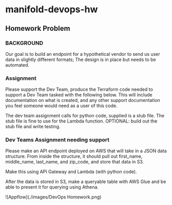 # manifold-devops-hw

## Homework Problem

### BACKGROUND

Our goal is to build an endpoint for a hypothetical vendor to send us user data in slightly different formats; The design is in place but needs to be automated.

### Assignment

Please support the Dev Team,  produce the Terraform code needed to support a Dev Team tasked with the following below.  This will include documentation on what is created, and any other support documentation you feel someone would need as a user of this code.  

The dev team assignment calls for python code, supplied is a stub file.  The stub file is fine to use for the Lambda function. OPTIONAL: build out the stub file and write testing.

### Dev Teams Assignment needing support

Please make an API endpoint deployed on AWS that will take in a JSON data structure. From inside the structure, it should pull out first_name, middle_name, last_name, and zip_code, and store that data in S3.

Make this using API Gateway and Lambda (with python code).

After the data is stored in S3, make a queryable table with AWS Glue and be able to present it for querying using Athena. 

![Appflow](./images/DevOps Homework.png)

